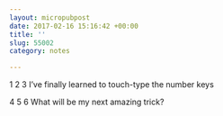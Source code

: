 ```yaml
---
layout: micropubpost
date: 2017-02-16 15:16:42 +00:00
title: ''
slug: 55002
category: notes

---
```

1 2 3 I’ve finally learned to touch-type the number keys

4 5 6 What will be my next amazing trick?
